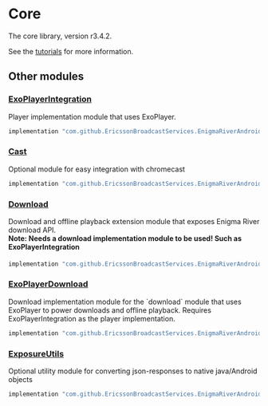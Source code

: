 # Core

The core library, version r3.4.2.

See the [tutorials](tutorials/index.md) for more information.

## Other modules

### [ExoPlayerIntegration](https://github.com/EricssonBroadcastServices/EnigmaRiverAndroidExoPlayerIntegration/tree/r3.4.2)

<p>Player implementation module that uses ExoPlayer.</p>

```gradle
implementation "com.github.EricssonBroadcastServices.EnigmaRiverAndroid:exoplayerintegration:r3.4.2"
```

### [Cast](https://github.com/EricssonBroadcastServices/EnigmaRiverAndroidCast/tree/r3.4.2)

<p>Optional module for easy integration with chromecast</p>

```gradle
implementation "com.github.EricssonBroadcastServices.EnigmaRiverAndroid:cast:r3.4.2"
```

### [Download](https://github.com/EricssonBroadcastServices/EnigmaRiverAndroidDownload/tree/r3.4.2)

<p>Download and offline playback extension module that exposes Enigma River download API.</p>
<h4 style="margin-top: -1em">Note: Needs a download implementation module to be used! Such as ExoPlayerIntegration</h4>

```gradle
implementation "com.github.EricssonBroadcastServices.EnigmaRiverAndroid:download:r3.4.2"
```

### [ExoPlayerDownload](https://github.com/EricssonBroadcastServices/EnigmaRiverAndroidExoPlayerDownload/tree/r3.4.2)

<p>Download implementation module for the `download` module that uses ExoPlayer to power downloads and offline playback. Requires ExoPlayerIntegration as the player implementation.</p>

```gradle
implementation "com.github.EricssonBroadcastServices.EnigmaRiverAndroid:exoPlayerDownload:r3.4.2"
```

### [ExposureUtils](https://github.com/EricssonBroadcastServices/EnigmaRiverAndroidExposureUtils/tree/r3.4.2)

<p>Optional utility module for converting json-responses to native java/Android objects</p>

```gradle
implementation "com.github.EricssonBroadcastServices.EnigmaRiverAndroid:exposureUtils:r3.4.2"
```